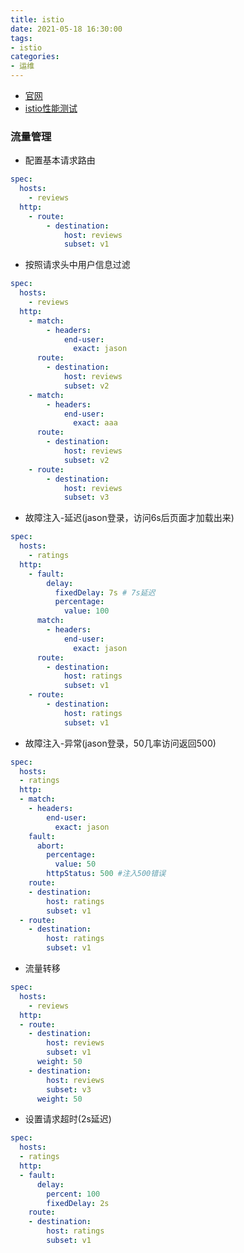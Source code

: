 ```yaml
---
title: istio
date: 2021-05-18 16:30:00
tags:
- istio 
categories:
- 运维
---
```


- [官网](https://istio.io/latest/zh/docs/examples/bookinfo/)
- [istio性能测试](https://www.jianshu.com/p/1f3f62ce3ea9)

### 流量管理
- 配置基本请求路由
```yaml
spec:
  hosts:
    - reviews
  http:
    - route:
        - destination:
            host: reviews
            subset: v1
```

- 按照请求头中用户信息过滤
```yaml
spec:
  hosts:
    - reviews
  http:
    - match:
        - headers:
            end-user:
              exact: jason
      route:
        - destination:
            host: reviews
            subset: v2
    - match:
        - headers:
            end-user:
              exact: aaa
      route:
        - destination:
            host: reviews
            subset: v2
    - route:
        - destination:
            host: reviews
            subset: v3
```

- 故障注入-延迟(jason登录，访问6s后页面才加载出来)
```yaml
spec:
  hosts:
    - ratings
  http:
    - fault:
        delay:
          fixedDelay: 7s # 7s延迟
          percentage:
            value: 100
      match:
        - headers:
            end-user:
              exact: jason
      route:
        - destination:
            host: ratings
            subset: v1
    - route:
        - destination:
            host: ratings
            subset: v1
```

- 故障注入-异常(jason登录，50几率访问返回500)
```yaml
spec:
  hosts:
  - ratings
  http:
  - match:
    - headers:
        end-user:
          exact: jason
    fault:
      abort:
        percentage:
          value: 50
        httpStatus: 500 #注入500错误
    route:
    - destination:
        host: ratings
        subset: v1
  - route:
    - destination:
        host: ratings
        subset: v1
```

- 流量转移
```yaml
spec:
  hosts:
    - reviews
  http:
  - route:
    - destination:
        host: reviews
        subset: v1
      weight: 50
    - destination:
        host: reviews
        subset: v3
      weight: 50
```

- 设置请求超时(2s延迟)
```yaml
spec:
  hosts:
  - ratings
  http:
  - fault:
      delay:
        percent: 100
        fixedDelay: 2s
    route:
    - destination:
        host: ratings
        subset: v1
```
